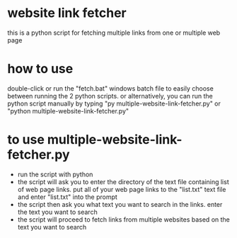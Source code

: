 # website link fetcher
this is a python script for fetching multiple links from one or multiple web page

# how to use
double-click or run the "fetch.bat" windows batch file to easily choose between running the 2 python scripts. or alternatively, you can run the python script manually by typing "py multiple-website-link-fetcher.py" or "python multiple-website-link-fetcher.py"

# to use multiple-website-link-fetcher.py
- run the script with python 
- the script will ask you to enter the directory of the text file containing list of web page links. put all of your web page links to the "list.txt" text file and enter "list.txt" into the prompt 
- the script then ask you what text you want to search in the links. enter the text you want to search 
- the script will proceed to fetch links from multiple websites based on the text you want to search 
